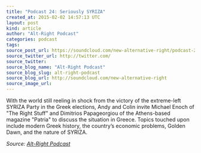 ```yaml
---
title: "Podcast 24: Seriously SYRIZA"
created_at: 2015-02-02 14:57:13 UTC
layout: post
kind: article
author: "Alt-Right Podcast"
categories: podcast
tags: 
source_post_url: https://soundcloud.com/new-alternative-right/podcast-24-seriously-syriza
source_twitter_url: http://twitter.com/
source_twitter: 
source_blog_name: "Alt-Right Podcast"
source_blog_slug: alt-right-podcast
source_blog_url: http://soundcloud.com/new-alternative-right
source_image_url: 
---
```

With the world still reeling in shock from the victory of the extreme-left SYRIZA Party in the Greek elections, Andy and Colin invite Michael Enoch of "The Right Stuff" and Dimitrios Papageorgiou of the Athens-based magazine "Patria" to discuss the situation in Greece. Topics touched upon include modern Greek history, the country’s economic problems, Golden Dawn, and the nature of SYRIZA.<div class="">
    <i>Source: <a href="http://soundcloud.com/new-alternative-right">Alt-Right Podcast</a></i>
</div>
